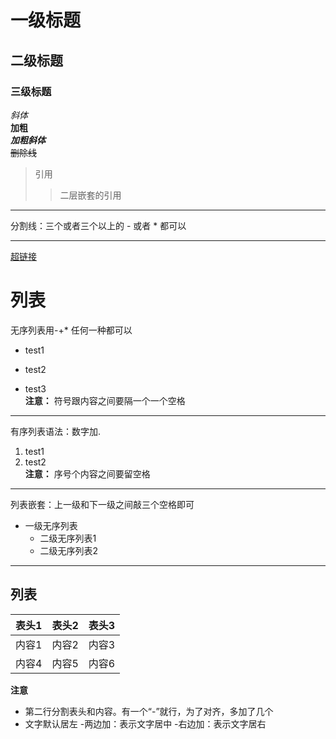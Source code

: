 # 一级标题  
## 二级标题  
### 三级标题  
*斜体*  
**加粗**  
***加粗斜体***  
~~删除线~~  

>引用
>>二层嵌套的引用

---
分割线：三个或者三个以上的 - 或者 * 都可以
***  

[超链接](http://baidu.com)  

# 列表
无序列表用-+* 任何一种都可以
- test1
+ test2
* test3  
**注意：** 符号跟内容之间要隔一个一个空格
***
有序列表语法：数字加.
1. test1
2. test2  
**注意：** 序号个内容之间要留空格
***
列表嵌套：上一级和下一级之间敲三个空格即可
- 一级无序列表
   - 二级无序列表1
   - 二级无序列表2

---
## 列表
表头1|表头2|表头3
----|:---:|---
内容1|内容2|内容3
内容4|内容5|内容6
**注意**
- 第二行分割表头和内容。有一个“-”就行，为了对齐，多加了几个
- 文字默认居左
-两边加：表示文字居中
-右边加：表示文字居右
